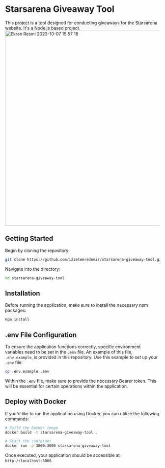 # Starsarena Giveaway Tool

This project is a tool designed for conducting giveaways for the Starsarena website. It's a Node.js based project.
<img width="633" alt="Ekran Resmi 2023-10-07 15 57 18" src="https://github.com/izzetemredemir/starsarena-giveaway-tool/assets/11755605/16280666-86c1-4cdd-8ddc-52b43c9b1a13">


## Getting Started


Begin by cloning the repository:

```bash
git clone https://github.com/izzetemredemir/starsarena-giveaway-tool.git
```

Navigate into the directory:

```bash
cd starsarena-giveaway-tool
```

## Installation

Before running the application, make sure to install the necessary npm packages:

```bash
npm install
```

## .env File Configuration

To ensure the application functions correctly, specific environment variables need to be set in the `.env` file. An example of this file, `.env.example`, is provided in this repository. Use this example to set up your `.env` file:

```bash
cp .env.example .env
```

Within the `.env` file, make sure to provide the necessary Bearer token. This will be essential for certain operations within the application.

## Deploy with Docker

If you'd like to run the application using Docker, you can utilize the following commands:

```bash
# Build the Docker image
docker build -t starsarena-giveaway-tool .

# Start the container
docker run -p 3000:3000 starsarena-giveaway-tool
```

Once executed, your application should be accessible at `http://localhost:3000`.

